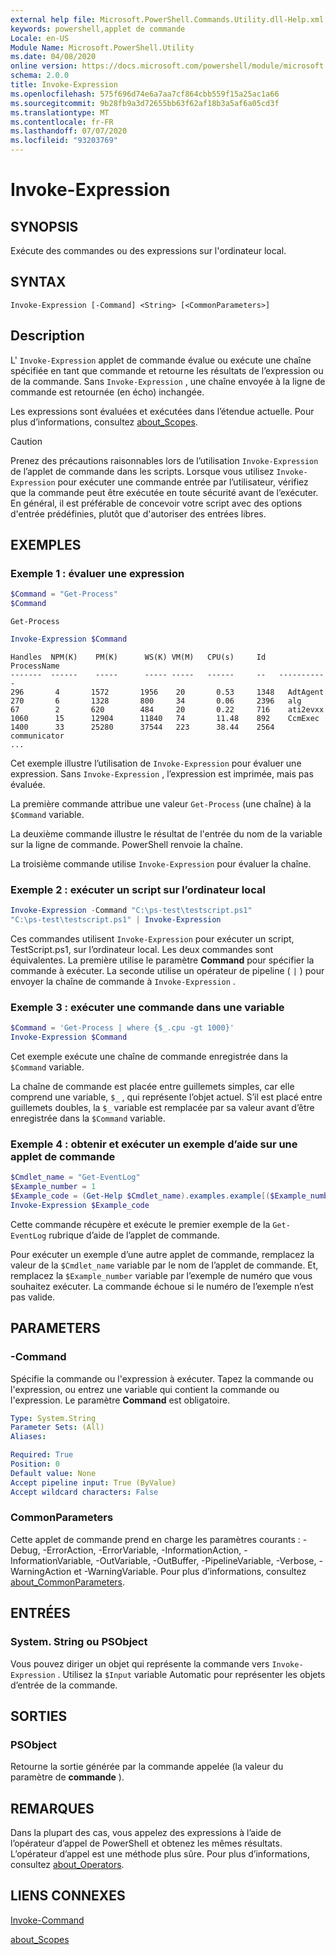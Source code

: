 ```yaml
---
external help file: Microsoft.PowerShell.Commands.Utility.dll-Help.xml
keywords: powershell,applet de commande
Locale: en-US
Module Name: Microsoft.PowerShell.Utility
ms.date: 04/08/2020
online version: https://docs.microsoft.com/powershell/module/microsoft.powershell.utility/invoke-expression?view=powershell-6&WT.mc_id=ps-gethelp
schema: 2.0.0
title: Invoke-Expression
ms.openlocfilehash: 575f696d74e6a7aa7cf864cbb559f15a25ac1a66
ms.sourcegitcommit: 9b28fb9a3d72655bb63f62af18b3a5af6a05cd3f
ms.translationtype: MT
ms.contentlocale: fr-FR
ms.lasthandoff: 07/07/2020
ms.locfileid: "93203769"
---
```

# Invoke-Expression

## SYNOPSIS
Exécute des commandes ou des expressions sur l'ordinateur local.

## SYNTAX

```
Invoke-Expression [-Command] <String> [<CommonParameters>]
```

## Description

L' `Invoke-Expression` applet de commande évalue ou exécute une chaîne spécifiée en tant que commande et retourne les résultats de l’expression ou de la commande. Sans `Invoke-Expression` , une chaîne envoyée à la ligne de commande est retournée (en écho) inchangée.

Les expressions sont évaluées et exécutées dans l’étendue actuelle. Pour plus d’informations, consultez [about_Scopes](../Microsoft.PowerShell.Core/About/about_Scopes.md).

> [!CAUTION]
> Prenez des précautions raisonnables lors de l’utilisation `Invoke-Expression` de l’applet de commande dans les scripts. Lorsque vous utilisez `Invoke-Expression` pour exécuter une commande entrée par l’utilisateur, vérifiez que la commande peut être exécutée en toute sécurité avant de l’exécuter. En général, il est préférable de concevoir votre script avec des options d'entrée prédéfinies, plutôt que d'autoriser des entrées libres.

## EXEMPLES

### Exemple 1 : évaluer une expression

```powershell
$Command = "Get-Process"
$Command
```

```Output
Get-Process
```

```powershell
Invoke-Expression $Command
```

```Output
Handles  NPM(K)    PM(K)      WS(K) VM(M)   CPU(s)     Id   ProcessName
-------  ------    -----      ----- -----   ------     --   -----------
296       4       1572       1956    20       0.53     1348   AdtAgent
270       6       1328       800     34       0.06     2396   alg
67        2       620        484     20       0.22     716    ati2evxx
1060      15      12904      11840   74       11.48    892    CcmExec
1400      33      25280      37544   223      38.44    2564   communicator
...
```

Cet exemple illustre l’utilisation de `Invoke-Expression` pour évaluer une expression. Sans `Invoke-Expression` , l’expression est imprimée, mais pas évaluée.

La première commande attribue une valeur `Get-Process` (une chaîne) à la `$Command` variable.

La deuxième commande illustre le résultat de l'entrée du nom de la variable sur la ligne de commande. PowerShell renvoie la chaîne.

La troisième commande utilise `Invoke-Expression` pour évaluer la chaîne.

### Exemple 2 : exécuter un script sur l’ordinateur local

```powershell
Invoke-Expression -Command "C:\ps-test\testscript.ps1"
"C:\ps-test\testscript.ps1" | Invoke-Expression
```

Ces commandes utilisent `Invoke-Expression` pour exécuter un script, TestScript.ps1, sur l’ordinateur local. Les deux commandes sont équivalentes. La première utilise le paramètre **Command** pour spécifier la commande à exécuter.
La seconde utilise un opérateur de pipeline ( `|` ) pour envoyer la chaîne de commande à `Invoke-Expression` .

### Exemple 3 : exécuter une commande dans une variable

```powershell
$Command = 'Get-Process | where {$_.cpu -gt 1000}'
Invoke-Expression $Command
```

Cet exemple exécute une chaîne de commande enregistrée dans la `$Command` variable.

La chaîne de commande est placée entre guillemets simples, car elle comprend une variable, `$_` , qui représente l’objet actuel. S’il est placé entre guillemets doubles, la `$_` variable est remplacée par sa valeur avant d’être enregistrée dans la `$Command` variable.

### Exemple 4 : obtenir et exécuter un exemple d’aide sur une applet de commande

```powershell
$Cmdlet_name = "Get-EventLog"
$Example_number = 1
$Example_code = (Get-Help $Cmdlet_name).examples.example[($Example_number-1)].code
Invoke-Expression $Example_code
```

Cette commande récupère et exécute le premier exemple de la `Get-EventLog` rubrique d’aide de l’applet de commande.

Pour exécuter un exemple d’une autre applet de commande, remplacez la valeur de la `$Cmdlet_name` variable par le nom de l’applet de commande. Et, remplacez la `$Example_number` variable par l’exemple de numéro que vous souhaitez exécuter. La commande échoue si le numéro de l’exemple n’est pas valide.

## PARAMETERS

### -Command

Spécifie la commande ou l'expression à exécuter. Tapez la commande ou l'expression, ou entrez une variable qui contient la commande ou l'expression. Le paramètre **Command** est obligatoire.

```yaml
Type: System.String
Parameter Sets: (All)
Aliases:

Required: True
Position: 0
Default value: None
Accept pipeline input: True (ByValue)
Accept wildcard characters: False
```

### CommonParameters

Cette applet de commande prend en charge les paramètres courants : -Debug, -ErrorAction, -ErrorVariable, -InformationAction, -InformationVariable, -OutVariable, -OutBuffer, -PipelineVariable, -Verbose, -WarningAction et -WarningVariable. Pour plus d’informations, consultez [about_CommonParameters](../Microsoft.PowerShell.Core/About/about_CommonParameters.md).

## ENTRÉES

### System. String ou PSObject

Vous pouvez diriger un objet qui représente la commande vers `Invoke-Expression` .
Utilisez la `$Input` variable Automatic pour représenter les objets d’entrée de la commande.

## SORTIES

### PSObject

Retourne la sortie générée par la commande appelée (la valeur du paramètre de **commande** ).

## REMARQUES

Dans la plupart des cas, vous appelez des expressions à l’aide de l’opérateur d’appel de PowerShell et obtenez les mêmes résultats.
L’opérateur d’appel est une méthode plus sûre. Pour plus d’informations, consultez [about_Operators](../microsoft.powershell.core/about/about_operators.md#call-operator-).

## LIENS CONNEXES

[Invoke-Command](../Microsoft.PowerShell.Core/Invoke-Command.md)

[about_Scopes](../Microsoft.PowerShell.Core/About/about_Scopes.md)
